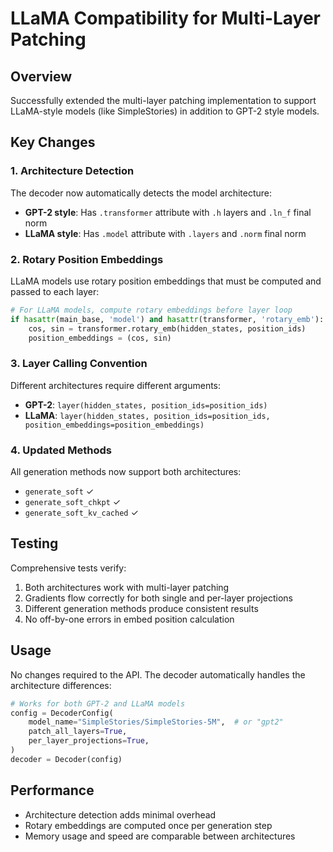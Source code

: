 # LLaMA Compatibility for Multi-Layer Patching

## Overview
Successfully extended the multi-layer patching implementation to support LLaMA-style models (like SimpleStories) in addition to GPT-2 style models.

## Key Changes

### 1. Architecture Detection
The decoder now automatically detects the model architecture:
- **GPT-2 style**: Has `.transformer` attribute with `.h` layers and `.ln_f` final norm
- **LLaMA style**: Has `.model` attribute with `.layers` and `.norm` final norm

### 2. Rotary Position Embeddings
LLaMA models use rotary position embeddings that must be computed and passed to each layer:
```python
# For LLaMA models, compute rotary embeddings before layer loop
if hasattr(main_base, 'model') and hasattr(transformer, 'rotary_emb'):
    cos, sin = transformer.rotary_emb(hidden_states, position_ids)
    position_embeddings = (cos, sin)
```

### 3. Layer Calling Convention
Different architectures require different arguments:
- **GPT-2**: `layer(hidden_states, position_ids=position_ids)`
- **LLaMA**: `layer(hidden_states, position_ids=position_ids, position_embeddings=position_embeddings)`

### 4. Updated Methods
All generation methods now support both architectures:
- `generate_soft` ✓
- `generate_soft_chkpt` ✓  
- `generate_soft_kv_cached` ✓

## Testing
Comprehensive tests verify:
1. Both architectures work with multi-layer patching
2. Gradients flow correctly for both single and per-layer projections
3. Different generation methods produce consistent results
4. No off-by-one errors in embed position calculation

## Usage
No changes required to the API. The decoder automatically handles the architecture differences:

```python
# Works for both GPT-2 and LLaMA models
config = DecoderConfig(
    model_name="SimpleStories/SimpleStories-5M",  # or "gpt2"
    patch_all_layers=True,
    per_layer_projections=True,
)
decoder = Decoder(config)
```

## Performance
- Architecture detection adds minimal overhead
- Rotary embeddings are computed once per generation step
- Memory usage and speed are comparable between architectures
